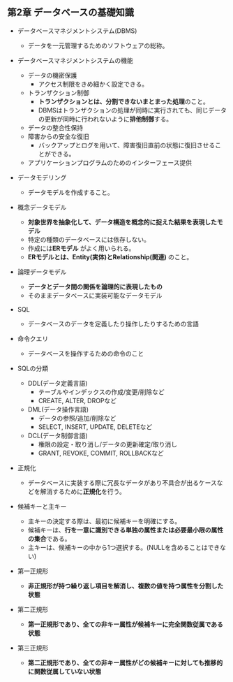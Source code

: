 ##  第2章 データペースの基礎知識

- データベースマネジメントシステム(DBMS)
    - データを一元管理するためのソフトウェアの総称。

- データベースマネジメントシステムの機能
    - データの機密保護
        - アクセス制限をきめ細かく設定できる。
    - トランザクション制御
        - **トランザクションとは、分割できないまとまった処理**のこと。
        - DBMSはトランザクションの処理が同時に実行されても、同じデータの更新が同時に行われないように**排他制御**する。
    - データの整合性保持
    - 障害からの安全な復旧
        - バックアップとログを用いて、障害復旧直前の状態に復旧させることができる。
    - アプリケーションプログラムのためのインターフェース提供

- データモデリング
    - データモデルを作成すること。

- 概念データモデル
    - **対象世界を抽象化して、データ構造を概念的に捉えた結果を表現したモデル** 
    - 特定の種類のデータベースには依存しない。
    - 作成には**ERモデル** がよく用いられる。
    - **ERモデルとは、Entity(実体)とRelationship(関連)** のこと。
    
- 論理データモデル
    - **データとデータ間の関係を論理的に表現したもの**
    - そのままデータベースに実装可能なデータモデル

- SQL
    - データベースのデータを定義したり操作したりするための言語

- 命令クエリ
    - データベースを操作するための命令のこと

- SQLの分類
    - DDL(データ定義言語)
        - テーブルやインデックスの作成/変更/削除など
        - CREATE, ALTER, DROPなど
    - DML(データ操作言語)
        - データの参照/追加/削除など
        - SELECT, INSERT, UPDATE, DELETEなど
    - DCL(データ制御言語)
        - 権限の設定・取り消し/データの更新確定/取り消し
        - GRANT, REVOKE, COMMIT, ROLLBACKなど

- 正規化
    - データベースに実装する際に冗長なデータがあり不具合が出るケースなどを解消するために**正規化**を行う。

- 候補キーと主キー
    - 主キーの決定する際は、最初に候補キーを明確にする。
    - 候補キーは、**行を一意に識別できる単独の属性または必要最小限の属性の集合**である。
    - 主キーは、候補キーの中から1つ選択する。(NULLを含めることはできない)

- 第一正規形
    - **非正規形が持つ繰り返し項目を解消し、複数の値を持つ属性を分割した状態**

- 第二正規形
    - **第一正規形であり、全ての非キー属性が候補キーに完全関数従属である状態**

- 第三正規形
    - **第二正規形であり、全ての非キー属性がどの候補キーに対しても推移的に関数従属していない状態**

